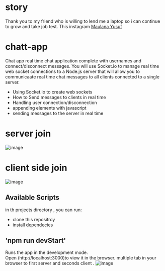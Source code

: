 # story 
Thank you to my friend who is willing 
to lend me a laptop so i can continue 
to grow and take job test.
This instagram [Maulana Yusuf](https://instagram.com/mhaul19?utm_medium=copy_link)  

# chatt-app
Chat app real time chat application complete with usernames and connect/disconnect messages. You will use Socket.io to manage real time web socket connections to a Node.js server that will allow you to communicaate real time chat messages to all clients connected to a single server.

- Using Socket.io to create web sockets
- How to Send messages to clients in real time
- Handling user connection/disconnection
- appending elements with javascript
- sending messages to the server in real time

# server join
![image](https://user-images.githubusercontent.com/55181621/147109536-034f64a6-7127-432d-b681-932b2a23c659.png)


# client side join
![image](https://user-images.githubusercontent.com/55181621/147109811-0c2e6a9f-a181-4d4f-b971-23c3b75db1f6.png)

## Available Scripts
in th projects directory , you can run:
- clone this repositroy
- install dependecies
 
## 'npm run devStart'

Runs the app in the development mode.\
Open (http://localhost:3000)to view it in the browser.
multiple tab in your browser to first server and seconds client . 
![image](https://user-images.githubusercontent.com/55181621/147113064-1ee1dcc7-1841-47d1-aa83-d6c296b22938.png)


